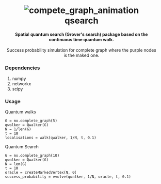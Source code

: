 <h1 align="center">
  <img
    alt="compete_graph_animation"
    src="https://user-images.githubusercontent.com/9468947/29240749-37660906-7f63-11e7-9f34-d570578ee3d0.gif"
  />
  <br />
  qsearch
</h1>

<h4 align="center">
  Spatial quantum search (Grover's search) package based on the continuous time quantum walk.
</h4>

<p align="center">Success probability simulation for complete graph where the purple nodes is the maked one.</p>

### Dependencies

1. numpy
2. networkx
3. scipy

### Usage

Quantum walks

```
G = nx.complete_graph(5)
qwalker = Qwalker(G)
N = 1/len(G)
t = 10
localisations = walk(qwalker, 1/N, t, 0.1)

```

Quantum Search

```
G = nx.complete_graph(10)
qwalker = Qwalker(G)
N = len(G)
t = 10
oracle = createMarkedVertex(N, 0)
success_probability = evolve(qwalker, 1/N, oracle, t, 0.1)

```
